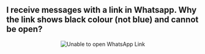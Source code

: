 
## I receive messages with a link in Whatsapp. Why the link shows black colour (not blue) and cannot be open? 

 <p align="center">
    <img src="https://github.com/SalesConnection/support-docs/blob/main/static/img/Unable%20to%20open%20whatsapp%20link.jpg" alt="Unable to open WhatsApp Link">
  </p>

